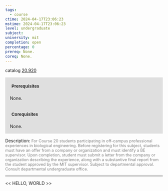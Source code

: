 ```yaml
---
tags:
  - course
ctime: 2024-04-17T23:06:23
mstime: 2024-04-17T23:06:23
level: undergraduate
subject: 
university: mit
completion: open
percentage: 0
prereq: None.
coreq: None.
---
```


catalog [20.920](http://student.mit.edu/catalog/m20a.html#20.920)

<span style="display: block; padding: 15px; background-color: rgb(100, 100, 100, 0.2);"><font id="m_prereq2059_0" style="display: block; font-family: Arial, sans-serif; font-weight: bold; padding: 5px">Prerequisites</font><br><span id="prereq2059_0">None.</span></span>
<span style="display: block; padding: 15px; background-color: rgb(100, 100, 100, 0.2);"><font id="m_coreq2059_0" style="display: block; font-family: Arial, sans-serif; font-weight: bold; padding: 5px">Corequisites</font><br><span id="coreq2059_0">None.</span></span>

<font style="">Description:</font>
<font style="color: grey; font-size: 0.8rem;">For Course 20 students participating in off-campus professional experiences in biological engineering. Before registering for this subject, students must have an offer from a company or organization and must identify a BE supervisor. Upon completion, student must submit a letter from the company or organization describing the experience, along with a substantive final report from the student approved by the MIT supervisor. Subject to departmental approval. Consult departmental undergraduate office.</font>



---

<< HELLO, WORLD >>
